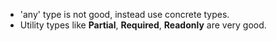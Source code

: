 - 'any' type is not good, instead use concrete types.
- Utility types like **Partial**, **Required**, **Readonly** are very good.
